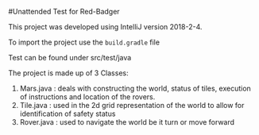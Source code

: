 #Unattended Test for Red-Badger

This project was developed using IntelliJ version 2018-2-4.

To import the project use the `build.gradle` file

Test can be found under src/test/java

The project is made up of 3 Classes:

1. Mars.java : deals with constructing the world, status of tiles, execution of instructions and location of the rovers.
2. Tile.java : used in the 2d grid representation of the world to allow for identification of safety status
3. Rover.java : used to navigate the world be it turn or move forward


